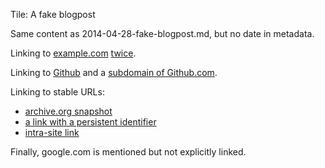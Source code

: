 Tile: A fake blogpost

Same content as 2014-04-28-fake-blogpost.md, but no date in metadata.

Linking to [example.com](example.com) [twice](example.com).

Linking to [Github](github.com) and a [subdomain of Github.com](https://github.com/pypa/pip).

Linking to stable URLs:

- [archive.org snapshot](https://web.archive.org/web/20000622042643/http://www.google.com/)
- [a link with a persistent identifier](https://doi.org/10.1080/32498327493.2014.358732798)
- [intra-site link]({filename}/blog/2012/2012-02-05-an-even-older-blogpost.md)

Finally, google.com is mentioned but not explicitly linked.